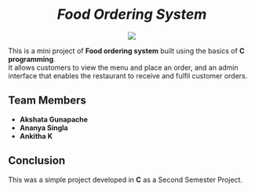 <div align="center">
<h1><i>Food Ordering System</i></h1>
<img src="https://www.semiosissoftware.com/wp-content/uploads/2020/01/Food-Ordering-System.jpg">
</div>

This is a mini project of **Food ordering system** built using the basics of **C programming**.<br>
It allows customers to view the menu and place an order, and an admin interface that enables the restaurant to receive and fulfil customer orders.

## Team Members
- **Akshata Gunapache**
- **Ananya Singla**
- **Ankitha K**

## Conclusion
This was a simple project developed in **C** as a Second Semester Project.
